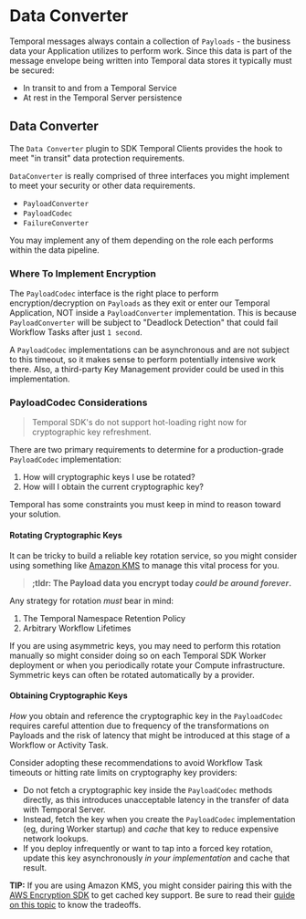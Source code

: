 # Data Converter

Temporal messages always contain a collection of `Payloads` - the business data your Application utilizes to perform work.
Since this data is part of the message envelope being written into Temporal data stores it
typically must be secured:

* In transit to and from a Temporal Service 
* At rest in the Temporal Server persistence

## Data Converter

The `Data Converter` plugin to SDK Temporal Clients provides the hook to meet "in transit" data protection requirements.

`DataConverter` is really comprised of three interfaces you might implement to meet your security or other data requirements.
* `PayloadConverter`
* `PayloadCodec`
* `FailureConverter`

You may implement any of them depending on the role each performs within the data pipeline.

### Where To Implement Encryption 
The `PayloadCodec` interface is the right place to perform encryption/decryption on `Payloads` as they exit or enter our Temporal 
Application, NOT inside a `PayloadConverter` implementation.
This is because `PayloadConverter` will be subject to "Deadlock Detection" that could fail Workflow Tasks after just `1 second`. 

A `PayloadCodec` implementations can be asynchronous and are not subject to this timeout, so it makes sense to perform potentially
intensive work there. Also, a third-party Key Management provider could be used in this implementation.

### PayloadCodec Considerations

> Temporal SDK's do not support hot-loading right now for cryptographic key refreshment.

There are two primary requirements to determine for a production-grade `PayloadCodec` implementation:

1. How will cryptographic keys I use be rotated?
2. How will I obtain the current cryptographic key?

Temporal has some constraints you must keep in mind to reason toward your solution.

#### Rotating Cryptographic Keys

It can be tricky to build a reliable key rotation service, so you might consider using something like [Amazon KMS](https://docs.aws.amazon.com/kms/latest/developerguide/overview.html)
to manage this vital process for you.

> **;tldr: The Payload data you encrypt today _could be around forever_.**

Any strategy for rotation _must_ bear in mind:
1. The Temporal Namespace Retention Policy 
2. Arbitrary Workflow Lifetimes

If you are using asymmetric keys, you may need to perform this rotation manually so might consider doing so
on each Temporal SDK Worker deployment or when you periodically rotate your Compute infrastructure. Symmetric keys
can often be rotated automatically by a provider.

#### Obtaining Cryptographic Keys

_How_ you obtain and reference the cryptographic key in the `PayloadCodec` requires careful attention due to 
frequency of the transformations on Payloads and the risk of latency that might be introduced at this stage of a Workflow or Activity Task.

Consider adopting these recommendations to avoid Workflow Task timeouts or hitting rate limits on cryptography key providers:

* Do not fetch a cryptographic key inside the `PayloadCodec` methods directly, as this introduces unacceptable latency
in the transfer of data with Temporal Server.
* Instead, fetch the key when you create the `PayloadCodec` implementation (eg, during Worker startup)
and _cache_ that key to reduce expensive network lookups. 
* If you deploy infrequently or want to tap into a forced key rotation, update this key asynchronously _in your implementation_ and cache that result. 

**TIP:** If you are using Amazon KMS, you might consider pairing this with the [AWS Encryption SDK](https://docs.aws.amazon.com/encryption-sdk/latest/developer-guide/introduction.html) to get cached key support.
Be sure to read their [guide on this topic](https://docs.aws.amazon.com/encryption-sdk/latest/developer-guide/data-key-caching.html) to know the tradeoffs.